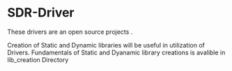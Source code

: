 # SDR-Driver
These drivers are an open source projects . 


Creation of Static and Dynamic libraries will be useful in utilization of Drivers. Fundamentals of Static and Dyanamic library creations is avalible in lib_creation Directory 
